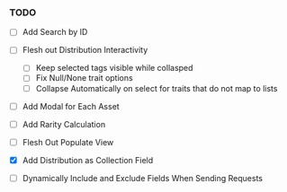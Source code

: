 ### TODO

- [ ] Add Search by ID
- [ ] Flesh out Distribution Interactivity
    - [ ] Keep selected tags visible while collasped
    - [ ] Fix Null/None trait options
    - [ ] Collapse Automatically on select for traits that do not map to lists
- [ ] Add Modal for Each Asset
- [ ] Add Rarity Calculation

- [ ] Flesh Out Populate View
- [X] Add Distribution as Collection Field
- [ ] Dynamically Include and Exclude Fields When Sending Requests
